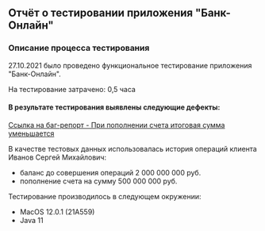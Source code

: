 ## Отчёт о тестировании приложения "Банк-Онлайн"

### Описание процесса тестирования
27.10.2021 было проведено функциональное тестирование приложения "Банк-Онлайн".

На тестирование затрачено: 0,5 часа

#### В результате тестирования выявлены следующие дефекты:

[Ссылка на баг-репорт - При пополнении счета итоговая сумма уменьшается](https://github.com/NataliaAlferova/Project_1.1/issues/1)


В качестве тестовых данных использовалась история операций клиента Иванов Сергей Михайлович:
* баланс до совершения операций 2 000 000 000 руб.
* пополнение счета на сумму 500 000 000 руб.

Тестирование производилось в следующем окружении:
* MacOS 12.0.1 (21A559)
* Java 11
